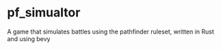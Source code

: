 # pf_simualtor
A game that simulates battles using the pathfinder ruleset, written in Rust and using bevy
